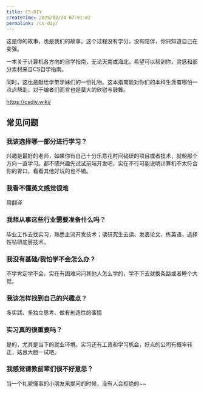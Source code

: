 ```yaml
---
title: CS-DIY
createTime: 2025/02/24 07:01:02
permalink: /cs-diy/
---
```


这是你的故事，也是我们的故事。这个过程没有学分，没有陪伴，你只知道自己在变强。

一本关于计算机各方向的自学指南，无论天南或海北，希望可以帮到你，灵感和部分素材来自CS自学指南。

同时，这也是献给学弟学妹们的一份礼物。这本指南能对你们的本科生涯有哪怕一点点帮助，对于编者们而言也是莫大的欣慰与鼓舞。


https://csdiy.wiki/

## 常见问题

### 我该选择哪一部分进行学习？

兴趣是最好的老师，如果你有自己十分乐意花时间钻研的项目或者技术，就朝那个方向一直学习。都不感兴趣先试试前端开发吧，实在不行可能说明计算机不太符合你的胃口，看看其他好玩的也不错。

### 我看不懂英文感觉很难

用翻译

### 我想从事这些行业需要准备什么吗？

毕业工作去找实习，熟悉主流开发技术；读研究生去读、发表论文、练英语，选择性钻研底层技术。

### 我没有基础/我怕学不会怎么办？

不学肯定学不会。实在有困难问问其他人怎么学的，学不下去就换条路或者睡个大觉。



### 我该怎样找到自己的兴趣点？

多实践、多独立思考、做有创造性的事情



### 实习真的很重要吗？

是的，尤其是当下的就业环境。实习还有工资和学习机会，好点的公司有概率转正，姑且大胆一试吧。



### 我感觉请教前辈们很不好意思？

当一个礼貌懂事的小朋友来提问的时候，没有人会拒绝的~~
